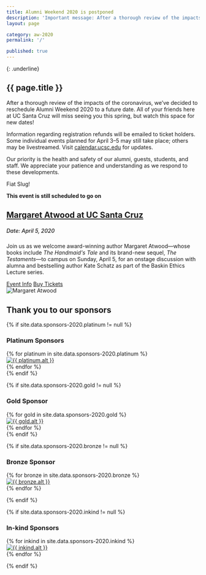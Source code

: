 ```yaml
---
title: Alumni Weekend 2020 is postponed
description: 'Important message: After a thorough review of the impacts of the coronavirus, we’ve decided to reschedule Alumni Weekend 2020. All of your friends here at UC Santa Cruz will miss seeing you at Alumni Weekend 2020. Watch this space for new dates!'
layout: page

category: aw-2020
permalink: '/'

published: true
---
```

{: .underline}
## {{ page.title }}

After a thorough review of the impacts of the coronavirus, we’ve decided to reschedule Alumni Weekend 2020 to a future date. All of your friends here at UC Santa Cruz will miss seeing you this spring, but watch this space for new dates!

Information regarding registration refunds will be emailed to ticket holders. 
Some individual events planned for April 3–5 may still take place; others may be livestreamed. Visit [calendar.ucsc.edu](https://calendar.ucsc.edu/) for updates.

Our priority is the health and safety of our alumni, guests, students, and staff. We appreciate your patience and understanding as we respond to these developments. 

Fiat Slug!

<section class="content-w-media left haltered blue">
  <div class="grid-container large">
    <div class="inner">
      <div class="content">
          <p><strong>This event is still scheduled to go on</strong></p>
          <h2 class="underline"><a href="/atwood">Margaret Atwood at UC Santa Cruz</a></h2>
          <h5 style="font-weight: 500">Date: April 5, 2020</h5>
          <p>Join us as we welcome award-winning author Margaret Atwood—whose books include <em>The Handmaid's Tale</em> and its brand-new sequel, <em>The Testaments</em>—to campus on Sunday, April 5, for an onstage discussion with alumna and bestselling author Kate Schatz as part of the Baskin Ethics Lecture series.</p>
          <div class="content-foot-links">
            <a class="btn-link" href="/atwood">Event Info</a>
            <a class="button primary expanded" href="https://ucsctickets.universitytickets.com/w/event.aspx?id=1467">Buy Tickets</a>
          </div>
      </div>
      <div class="media">
          <img src="atwood/images/atwood-homepage.jpg" alt="Margaret Atwood">
      </div>
    </div>
  </div>
</section>

<section class="heading">
  <h2 class="underline">Thank you to our sponsors</h2>
</section>

{% if site.data.sponsors-2020.platinum != null %}
<section class="heading">
    <h3>Platinum Sponsors</h3>
</section>
<div class="grid-container large mt-25">
  <div class="grid-x grid-margin-x align-center">
    {% for platinum in site.data.sponsors-2020.platinum %}
      <div class="cell large-6">
        <div class="closing-blocks">
          <a href="{{ platinum.url }}">
            <div class="image">
              <img src="{{ platinum.img }}" alt="{{ platinum.alt }}">
            </div>
          </a>
        </div>
      </div>
    {% endfor %}
  </div>
</div>
{% endif %}


{% if site.data.sponsors-2020.gold != null %}
<section class="heading">
    <h3>Gold Sponsor</h3>
</section>

<div class="grid-container large mt-25">
  <div class="grid-x grid-margin-x align-center">
    {% for gold in site.data.sponsors-2020.gold %}
      <div class="cell large-5">
        <div class="closing-blocks">
          <a href="{{ gold.url }}">
            <div class="image">
              <img src="{{ gold.img }}" alt="{{ gold.alt }}">
            </div>
          </a>
        </div>
      </div>
    {% endfor %}
  </div>
</div>
{% endif %}

{% if site.data.sponsors-2020.bronze != null %}
<section class="heading">
    <h3>Bronze Sponsor</h3>
</section>

<div class="grid-container large mt-25">
  <div class="grid-x grid-margin-x align-center">
   {% for bronze in site.data.sponsors-2020.bronze %}
      <div class="cell large-4">
        <div class="closing-blocks">
          <a href="{{ bronze.url }}">
            <div class="image">
              <img src="{{ bronze.img }}" alt="{{ bronze.alt }}">
            </div>
          </a>
        </div>
      </div>
    {% endfor %}
  </div>
</div>
<p></p>
{% endif %}


{% if site.data.sponsors-2020.inkind != null %}
<section class="heading">
    <h3>In-kind Sponsors</h3>
</section>

<div class="grid-container large mt-25">
  <div class="grid-x grid-margin-x align-center">
    {% for inkind in site.data.sponsors-2020.inkind %}
      <div class="cell small-6 large-3 xlarge-2">
        <div class="closing-blocks">
          <a href="{{ inkind.url }}">
            <div class="image">
              <img src="{{ inkind.img }}" alt="{{ inkind.alt }}">
            </div>
          </a>
        </div>
      </div>
    {% endfor %}
  </div>
</div>
<p></p>
{% endif %}
